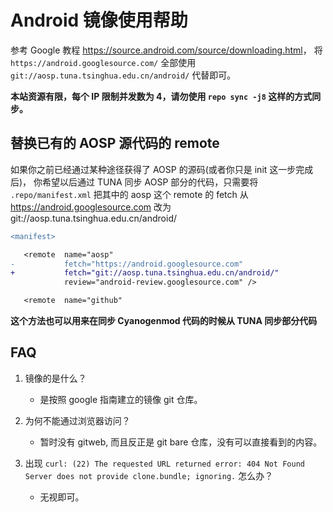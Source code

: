 Android 镜像使用帮助
====================

参考 Google 教程 <https://source.android.com/source/downloading.html>，
将 `https://android.googlesource.com/` 全部使用 `git://aosp.tuna.tsinghua.edu.cn/android/` 代替即可。

**本站资源有限，每个 IP 限制并发数为 4，请勿使用 `repo sync -j8`
这样的方式同步。**

替换已有的 AOSP 源代码的 remote
----------------------------

如果你之前已经通过某种途径获得了 AOSP 的源码(或者你只是 init 这一步完成后)，
你希望以后通过 TUNA 同步 AOSP 部分的代码，只需要将
`.repo/manifest.xml` 把其中的 aosp 这个 remote 的 fetch 从
https://android.googlesource.com 改为 git://aosp.tuna.tsinghua.edu.cn/android/
```diff
<manifest>

   <remote  name="aosp"
-           fetch="https://android.googlesource.com"
+           fetch="git://aosp.tuna.tsinghua.edu.cn/android/"
            review="android-review.googlesource.com" />

   <remote  name="github"
```

**这个方法也可以用来在同步 Cyanogenmod 代码的时候从 TUNA 同步部分代码**

FAQ
---

1. 镜像的是什么？

   - 是按照 google 指南建立的镜像 git 仓库。

2. 为何不能通过浏览器访问？

   - 暂时没有 gitweb, 而且反正是 git bare 仓库，没有可以直接看到的内容。

3. 出现 `curl: (22) The requested URL returned error: 404 Not Found
Server does not provide clone.bundle; ignoring.` 怎么办？

   - 无视即可。
